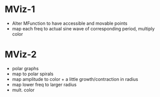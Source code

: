 # MViz-1 #

- Alter MFunction to have accessible and movable points
- map each freq to actual sine wave of corresponding period, multiply color


# MViz-2 #

- polar graphs
- map to polar spirals
- map amplitude to color + a little growth/contraction in radius
- map lower freq to larger radius
- mult. color
